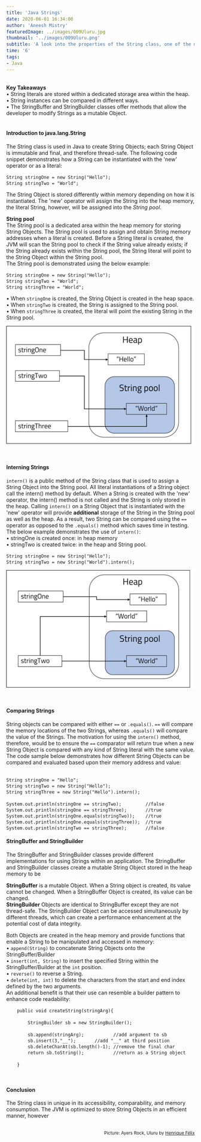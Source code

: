 ```yaml
---
title: 'Java Strings'
date: 2020-06-01 16:34:00
author: 'Aneesh Mistry'
featuredImage: ../images/009Uluru.jpg
thumbnail: '../images/009Uluru.png'
subtitle: 'A look into the properties of the String class, one of the most used classes across the Java API.'
time: '6'
tags:
- Java
---
```

<br>
<strong>Key Takeaways</strong><br>
&#8226; String literals are stored within a dedicated storage area within the heap.<br>
&#8226; String instances can be compared in different ways.<br>
&#8226; The StringBuffer and StringBuilder classes offer methods that allow the developer to modify Strings as a mutable Object.<br>

<br>
<h4>Introduction to java.lang.String</h4>
<p>
The String class is used in Java to create String Objects; each String Object is immutable and final, and therefore thread-safe. The following code snippet demonstrates how a String can be instantiated with the 'new' operator or as a literal:
</p>

```java{numberLines:true}
String stringOne = new String("Hello");
String stringTwo = "World";

```
<p>
The String Object is stored differently within memory depending on how it is instantiated. The 'new' operator will assign the String into the heap memory, the literal String, however, will be assigned into the <i>String pool</i>.<br>
</p>
<p>
<strong>String pool</strong><br>
The String pool is a dedicated area within the heap memory for storing String Objects. The String pool is used to assign and obtain String memory addresses when a literal is created. Before a String literal is created, the JVM will scan the String pool to check if the String value already exists; if the String already exists within the String pool, the String literal will point to the String Object within the String pool.<br>
The String pool is demonstrated using the below example:<br>

</p>

```java{numberLines:true}
String stringOne = new String("Hello");
String stringTwo = "World";
String stringThree = "World";

```
<p>
&#8226; When <code language="java">stringOne</code> is created, the String Object is created in the heap space.<br>
&#8226; When <code language="java">stringTwo</code> is created, the String is assigned to the String pool.<br>
&#8226; When <code language="java">stringThree</code> is created, the literal will point the existing String in the String pool.

</p>

![String pool diagram](../../src/images/009StringPool.png)


<br>
<h4>Interning Strings</h4>
<p>
<code language="java">intern()</code> is a public method of the String class that is used to assign a String Object into the String pool. All literal instantiations of a String object call the intern() method by default. When a String is created with the 'new' operator, the intern() method is not called and the String is only stored in the heap. Calling <code language="java">intern()</code> on a String Object that is instantiated with the 'new' operator will provide <strong>additional</strong> storage of the String in the String pool as well as the heap. As a result, two String can be compared using the <code language="java">==</code> operator as opposed to the <code language="java">.equals()</code> method which saves time in testing.<br>
The below example demonstrates the use of <code language="java">intern()</code>: <br>
&#8226; stringOne is created once: in heap memory<br>
&#8226; stringTwo is created twice: in the heap and String pool.<br>
</p>

```java{numberLines:true}
String stringOne = new String("Hello");
String stringTwo = new String("World").intern();

```

![String operator diagram](../../src/images/009StringOp.png)

<br>
<h4>Comparing Strings</h4>
<p>
String objects can be compared with either <code language="java">==</code> or <code language="java">.equals()</code>. <code language="java">==</code> will compare the memory locations of the two Strings, whereas <code language="java">.equals()</code> will compare the value of the Strings. 
The motivation for using the <code language="java">intern()</code> method, therefore, would be to ensure the <code language="java">==</code> comparator will return true when a new String Object is compared with any kind of String literal with the same value. The code sample below demonstrates how different String Objects can be compared and evaluated based upon their memory address and value:
</p>

```java{numberLines:true}

String stringOne = "Hello";
String stringTwo = new String("Hello");
String stringThree = new String("Hello").intern();

System.out.println(stringOne == stringTwo);         //false
System.out.println(stringOne == stringThree);       //true
System.out.println(stringOne.equals(stringTwo));    //true
System.out.println(stringOne.equals(stringThree));  //true
System.out.println(stringTwo == stringThree);       //false

```

<h4>StringBuffer and StringBuilder</h4>
<p>
The StringBuffer and StringBuilder classes provide different implementations for using Strings within an application. The StringBuffer and StringBuilder classes create a mutable String Object stored in the heap memory to be 
</p>
<p>
<strong>StringBuffer</strong> is a mutable Object. When a String object is created, its value cannot be changed. When a StringBuffer Object is created, its value can be changed. 
<br>
<strong>StringBuilder</strong> Objects are identical to StringBuffer except they are not thread-safe. The StringBuilder Object can be accessed simultaneously by different threads, which can create a performance enhancement at the potential cost of data integrity.
</p>
<p>
Both Objects are created in the heap memory and provide functions that enable a String to be manipulated and accessed in memory:<br>
&#8226; <code language="java">append(String)</code> to concatenate String Objects onto the StringBuffer/Builder<br>
&#8226; <code language="java">insert(int, String)</code> to insert the specified String within the StringBuffer/Builder at the <code language="java">int</code> position.<br>
&#8226; <code language="java">reverse()</code> to reverse a String.<br>
&#8226; <code language="java">delete(int, int)</code> to delete the characters from the start and end index defined by the two arguments.<br>
An additional benefit is that their use can resemble a builder pattern to enhance code readability:
</p>

```java{numberLines:true}
    public void createString(stringArg){
    
        StringBuilder sb = new StringBuilder();

        sb.append(stringArg);           //add argument to sb
        sb.insert(3,"__");       //add "__" at third position
        sb.deleteCharAt(sb.length()-1); //remove the final char
        return sb.toString();           //return as a String object

    }

```


<br>
<h4>Conclusion</h4>
<p>
The String class in unique in its accessibility, comparability, and memory consumption. The JVM is optimized to store String Objects in an efficient manner, however 

</p>

<br>
<small style="float: right;" >Picture: Ayers Rock, Uluru by <a target="_blank" href="https://unsplash.com/@henriquefelix">Henrique Félix</small></a><br>